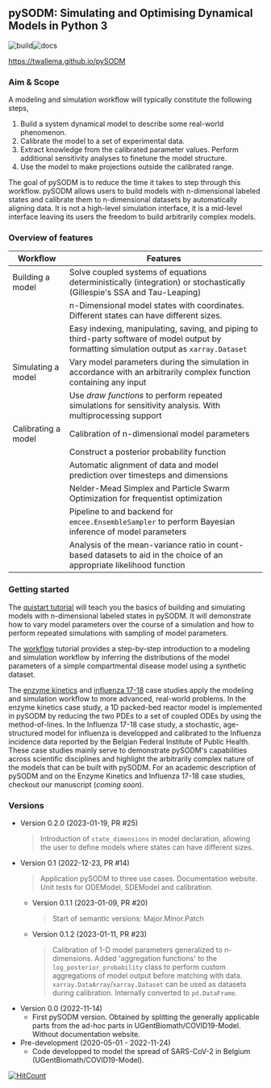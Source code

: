 ## pySODM: Simulating and Optimising Dynamical Models in Python 3

![build](https://github.com/twallema/pySODM/actions/workflows/tests.yml/badge.svg)![docs](https://github.com/twallema/pySODM/actions/workflows/deploy.yml/badge.svg)

https://twallema.github.io/pySODM

### Aim & Scope

A modeling and simulation workflow will typically constitute the following steps,
1. Build a system dynamical model to describe some real-world phenomenon.
2. Calibrate the model to a set of experimental data.
3. Extract knowledge from the calibrated parameter values. Perform additional sensitivity analyses to finetune the model structure.
4. Use the model to make projections outside the calibrated range.

The goal of pySODM is to reduce the time it takes to step through this workflow. pySODM allows users to build models with n-dimensional labeled states and calibrate them to n-dimensional datasets by automatically aligning data. It is not a high-level simulation interface, it is a mid-level interface leaving its users the freedom to build arbitrarily complex models. 

### Overview of features

| Workflow                     | Features                                                                                                                        |
|------------------------------|---------------------------------------------------------------------------------------------------------------------------------|
| Building a model     | Solve coupled systems of equations deterministically (integration) or stochastically (Gillespie's SSA and Tau-Leaping)                  |
|                              | n-Dimensional model states with coordinates. Different states can have different sizes.                                         |
|                              | Easy indexing, manipulating, saving, and piping to third-party software of model output by formatting simulation output as `xarray.Dataset` |
| Simulating a model   | Vary model parameters during the simulation in accordance with an arbitrarily complex function containing any input                     |
|                              | Use *draw functions* to perform repeated simulations for sensitivity analysis. With multiprocessing support                     |
| Calibrating a model  | Calibration of n-dimensional model parameters                                                                                           |
|                              | Construct a posterior probability function                                                                                      |
|                              | Automatic alignment of data and model prediction over timesteps and dimensions                                                  |
|                              | Nelder-Mead Simplex and Particle Swarm Optimization for frequentist optimization                                                |
|                              | Pipeline to and backend for `emcee.EnsembleSampler` to perform Bayesian inference of model parameters                           |
|                              | Analysis of the mean-variance ratio in count-based datasets to aid in the choice of an appropriate likelihood function          |

### Getting started

The [quistart tutorial](quickstart.md) will teach you the basics of building and simulating models with n-dimensional labeled states in pySODM. It will demonstrate how to vary model parameters over the course of a simulation and how to perform repeated simulations with sampling of model parameters.

The [workflow](worfklow.md) tutorial provides a step-by-step introduction to a modeling and simulation workflow by inferring the distributions of the model parameters of a simple compartmental disease model using a synthetic dataset. 

The [enzyme kinetics](enzyme_kinetics.md) and [influenza 17-18](influenza_1718.md) case studies apply the modeling and simulation workflow to more advanced, real-world problems. In the enzyme kinetics case study, a 1D packed-bed reactor model is implemented in pySODM by reducing the two PDEs to a set of coupled ODEs by using the method-of-lines. In the Influenza 17-18 case study, a stochastic, age-structured model for influenza is developped and calibrated to the Influenza incidence data reported by the Belgian Federal Institute of Public Health. These case studies mainly serve to demonstrate pySODM's capabilities across scientific disciplines and highlight the arbitrarily complex nature of the models that can be built with pySODM. For an academic description of pySODM and on the Enzyme Kinetics and Influenza 17-18 case studies, checkout our manuscript (*coming soon*).

### Versions

- Version 0.2.0 (2023-01-19, PR #25)
    > Introduction of `state_dimensions` in model declaration, allowing the user to define models where states can have different sizes.
- Version 0.1 (2022-12-23, PR #14)
    > Application pySODM to three use cases. Documentation website. Unit tests for ODEModel, SDEModel and calibration. 
    - Version 0.1.1 (2023-01-09, PR #20)
        > Start of semantic versions: Major.Minor.Patch
    - Version 0.1.2 (2023-01-11, PR #23)
        > Calibration of 1-D model parameters generalized to n-dimensions.
        > Added 'aggregation functions' to the `log_posterior_probability` class to perform custom aggregations of model output before matching with data.
        > `xarray.DataArray`/`xarray.Dataset` can be used as datasets during calibration. Internally converted to `pd.DataFrame`.
- Version 0.0 (2022-11-14)
    - First pySODM version. Obtained by splitting the generally applicable parts from the ad-hoc parts in UGentBiomath/COVID19-Model. Without documentation website. 
- Pre-development (2020-05-01 - 2022-11-24)
    - Code developped to model the spread of SARS-CoV-2 in Belgium (UGentBiomath/COVID19-Model).

[![HitCount](https://hits.dwyl.com/twallema/pySODM.svg)](https://hits.dwyl.com/twallema/pySODM)
